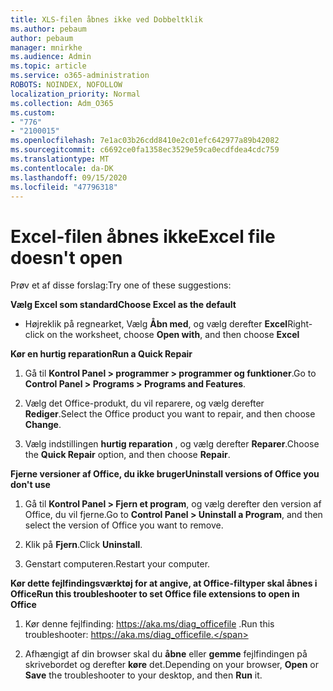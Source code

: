 ```yaml
---
title: XLS-filen åbnes ikke ved Dobbeltklik
ms.author: pebaum
author: pebaum
manager: mnirkhe
ms.audience: Admin
ms.topic: article
ms.service: o365-administration
ROBOTS: NOINDEX, NOFOLLOW
localization_priority: Normal
ms.collection: Adm_O365
ms.custom:
- "776"
- "2100015"
ms.openlocfilehash: 7e1ac03b26cdd8410e2c01efc642977a89b42082
ms.sourcegitcommit: c6692ce0fa1358ec3529e59ca0ecdfdea4cdc759
ms.translationtype: MT
ms.contentlocale: da-DK
ms.lasthandoff: 09/15/2020
ms.locfileid: "47796318"
---
```

# <a name="excel-file-doesnt-open"></a><span data-ttu-id="f2801-102">Excel-filen åbnes ikke</span><span class="sxs-lookup"><span data-stu-id="f2801-102">Excel file doesn't open</span></span>

<span data-ttu-id="f2801-103">Prøv et af disse forslag:</span><span class="sxs-lookup"><span data-stu-id="f2801-103">Try one of these suggestions:</span></span>

<span data-ttu-id="f2801-104">**Vælg Excel som standard**</span><span class="sxs-lookup"><span data-stu-id="f2801-104">**Choose Excel as the default**</span></span>

* <span data-ttu-id="f2801-105">Højreklik på regnearket, Vælg **Åbn med**, og vælg derefter **Excel**</span><span class="sxs-lookup"><span data-stu-id="f2801-105">Right-click on the worksheet, choose **Open with**, and then choose **Excel**</span></span>

<span data-ttu-id="f2801-106">**Kør en hurtig reparation**</span><span class="sxs-lookup"><span data-stu-id="f2801-106">**Run a Quick Repair**</span></span>

1. <span data-ttu-id="f2801-107">Gå til **Kontrol Panel > programmer > programmer og funktioner**.</span><span class="sxs-lookup"><span data-stu-id="f2801-107">Go to **Control Panel > Programs > Programs and Features**.</span></span>

2. <span data-ttu-id="f2801-108">Vælg det Office-produkt, du vil reparere, og vælg derefter **Rediger**.</span><span class="sxs-lookup"><span data-stu-id="f2801-108">Select the Office product you want to repair, and then choose **Change**.</span></span>

3. <span data-ttu-id="f2801-109">Vælg indstillingen **hurtig reparation** , og vælg derefter **Reparer**.</span><span class="sxs-lookup"><span data-stu-id="f2801-109">Choose the **Quick Repair** option, and then choose **Repair**.</span></span>

<span data-ttu-id="f2801-110">**Fjerne versioner af Office, du ikke bruger**</span><span class="sxs-lookup"><span data-stu-id="f2801-110">**Uninstall versions of Office you don't use**</span></span>

1. <span data-ttu-id="f2801-111">Gå til **Kontrol Panel > Fjern et program**, og vælg derefter den version af Office, du vil fjerne.</span><span class="sxs-lookup"><span data-stu-id="f2801-111">Go to **Control Panel > Uninstall a Program**, and then select the version of Office you want to remove.</span></span>

2. <span data-ttu-id="f2801-112">Klik på **Fjern**.</span><span class="sxs-lookup"><span data-stu-id="f2801-112">Click **Uninstall**.</span></span>

3. <span data-ttu-id="f2801-113">Genstart computeren.</span><span class="sxs-lookup"><span data-stu-id="f2801-113">Restart your computer.</span></span>

<span data-ttu-id="f2801-114">**Kør dette fejlfindingsværktøj for at angive, at Office-filtyper skal åbnes i Office**</span><span class="sxs-lookup"><span data-stu-id="f2801-114">**Run this troubleshooter to set Office file extensions to open in Office**</span></span>

1. <span data-ttu-id="f2801-115">Kør denne fejlfinding: https://aka.ms/diag_officefile .</span><span class="sxs-lookup"><span data-stu-id="f2801-115">Run this troubleshooter: https://aka.ms/diag_officefile.</span></span>

2. <span data-ttu-id="f2801-116">Afhængigt af din browser skal du **åbne** eller **gemme** fejlfindingen på skrivebordet og derefter **køre** det.</span><span class="sxs-lookup"><span data-stu-id="f2801-116">Depending on your browser, **Open** or **Save** the troubleshooter to your desktop, and then **Run** it.</span></span>
